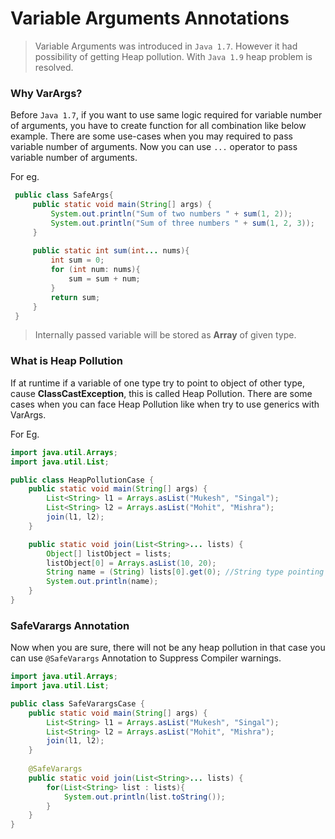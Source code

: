 # Variable Arguments Annotations 

> Variable Arguments was introduced in `Java 1.7`. However it had possibility of getting Heap pollution. With `Java 1.9` heap problem is resolved. 

### Why VarArgs?
Before `Java 1.7`, if you want to use same logic required for variable number of arguments, you have to create function for all combination like below example.
There are some use-cases when you may required to pass variable number of arguments. Now you can use ```...``` operator to pass variable number of arguments.

For eg.  
```java
 public class SafeArgs{
     public static void main(String[] args) {
         System.out.println("Sum of two numbers " + sum(1, 2));
         System.out.println("Sum of three numbers " + sum(1, 2, 3));
     }
 
     public static int sum(int... nums){
         int sum = 0;
         for (int num: nums){
             sum = sum + num;
         }
         return sum;
     }
 }
```

> Internally passed variable will be stored as __Array__ of given type.

### What is Heap Pollution
If at runtime if a variable of one type try to point to object of other type, cause __ClassCastException__, this is called Heap Pollution. 
There are some cases when you can face Heap Pollution like when try to use generics with VarArgs. 

For Eg.
```java
import java.util.Arrays;
import java.util.List;

public class HeapPollutionCase {
    public static void main(String[] args) {
        List<String> l1 = Arrays.asList("Mukesh", "Singal");
        List<String> l2 = Arrays.asList("Mohit", "Mishra");
        join(l1, l2);
    }

    public static void join(List<String>... lists) {
        Object[] listObject = lists;
        listObject[0] = Arrays.asList(10, 20);
        String name = (String) lists[0].get(0); //String type pointing to Integer type
        System.out.println(name);
    }
}
```

### SafeVarargs Annotation 
Now when you are sure, there will not be any heap pollution in that case you can use `@SafeVarargs` Annotation to Suppress Compiler warnings.
```java
import java.util.Arrays;
import java.util.List;

public class SafeVarargsCase {
    public static void main(String[] args) {
        List<String> l1 = Arrays.asList("Mukesh", "Singal");
        List<String> l2 = Arrays.asList("Mohit", "Mishra");
        join(l1, l2);
    }
    
    @SafeVarargs
    public static void join(List<String>... lists) {
        for(List<String> list : lists){
            System.out.println(list.toString());
        }
    }
}

```  


